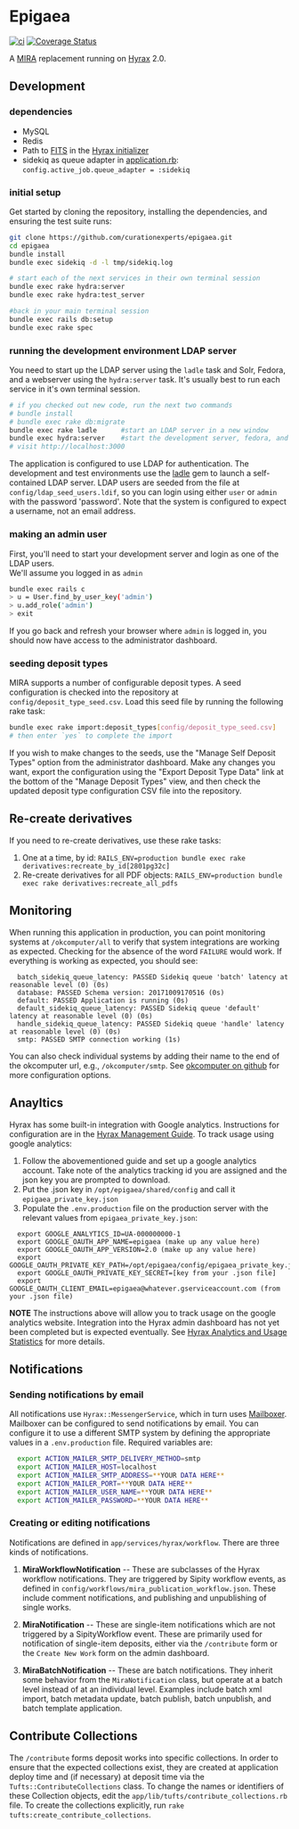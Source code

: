 # Epigaea

[![ci](https://travis-ci.org/curationexperts/epigaea.svg?branch=master)](https://travis-ci.org/curationexperts/epigaea)
[![Coverage Status](https://coveralls.io/repos/github/curationexperts/epigaea/badge.svg?branch=master)](https://coveralls.io/github/curationexperts/epigaea?branch=master)

A [MIRA](https://github.com/TuftsUniversity/MIRA) replacement running on [Hyrax](https://github.com/samvera/hyrax) 2.0.

## Development

### dependencies
* MySQL
* Redis
* Path to [FITS](https://projects.iq.harvard.edu/fits/downloads) in the [Hyrax initializer](https://github.com/curationexperts/epigaea/blob/master/config/initializers/hyrax.rb)
* sidekiq as queue adapter in [application.rb](https://github.com/curationexperts/epigaea/blob/master/config/):        `config.active_job.queue_adapter = :sidekiq`


### initial setup
Get started by cloning the repository, installing the dependencies, and ensuring the test suite runs:

```sh
git clone https://github.com/curationexperts/epigaea.git
cd epigaea
bundle install
bundle exec sidekiq -d -l tmp/sidekiq.log

# start each of the next services in their own terminal session
bundle exec rake hydra:server 
bundle exec rake hydra:test_server

#back in your main terminal session
bundle exec rails db:setup
bundle exec rake spec
```

### running the development environment LDAP server
You need to start up the LDAP server using the `ladle` task and Solr, Fedora, and a webserver using the `hydra:server` task.
It's usually best to run each service in it's own terminal session.
```sh
# if you checked out new code, run the next two commands
# bundle install
# bundle exec rake db:migrate
bundle exec rake ladle      #start an LDAP server in a new window
bundle exec hydra:server    #start the development server, fedora, and solr in a new window
# visit http://localhost:3000
```

The application is configured to use LDAP for authentication.  The development and test 
environments use the [ladle](https://github.com/NUBIC/ladle) gem to launch a self-contained LDAP server.
LDAP users are seeded from the file at `config/ldap_seed_users.ldif`, so you can login
using either `user` or `admin` with the password 'password'. Note that the system is configured to expect
a username, not an email address.

### making an admin user
First, you'll need to start your development server and login as one of the LDAP users.  
We'll assume you logged in as `admin`
```sh
bundle exec rails c
> u = User.find_by_user_key('admin')
> u.add_role('admin')
> exit
```
If you go back and refresh your browser where `admin` is logged in, you
should now have access to the administrator dashboard.

### seeding deposit types
MIRA supports a number of configurable deposit types. A seed configuration is checked into the repository at 
`config/deposit_type_seed.csv`.  Load this seed file by running the following rake task:
```sh
bundle exec rake import:deposit_types[config/deposit_type_seed.csv]
# then enter `yes` to complete the import
```
If you wish to make changes to the seeds, use the "Manage Self Deposit Types" option from the administrator dashboard. 
Make any changes you want, export the configuration using the "Export Deposit Type Data" link at the bottom of the 
"Manage Deposit Types" view, and then check the updated deposit type configuration CSV file into the repository.


## Re-create derivatives
If you need to re-create derivatives, use these rake tasks:
1. One at a time, by id: `RAILS_ENV=production bundle exec rake derivatives:recreate_by_id[2801pg32c]`
1. Re-create derivatives for all PDF objects: `RAILS_ENV=production bundle exec rake derivatives:recreate_all_pdfs`

## Monitoring
When running this application in production, you can point monitoring systems at `/okcomputer/all` to
verify that system integrations are working as expected. Checking for the absence of the word `FAILURE`
would work. If everything is working as expected, you should see:
```
  batch_sidekiq_queue_latency: PASSED Sidekiq queue 'batch' latency at reasonable level (0) (0s)
  database: PASSED Schema version: 20171009170516 (0s)
  default: PASSED Application is running (0s)
  default_sidekiq_queue_latency: PASSED Sidekiq queue 'default' latency at reasonable level (0) (0s)
  handle_sidekiq_queue_latency: PASSED Sidekiq queue 'handle' latency at reasonable level (0) (0s)
  smtp: PASSED SMTP connection working (1s)
```
You can also check individual systems by adding their name to the end of the okcomputer url, e.g., `/okcomputer/smtp`.
See [okcomputer on github](https://github.com/sportngin/okcomputer) for more configuration options.

## Anayltics
Hyrax has some built-in integration with Google analytics. Instructions for configuration are
in the [Hyrax Management Guide](https://github.com/samvera/hyrax/wiki/Hyrax-Management-Guide#capturing-usage-and-download-counts). 
To track usage using google analytics:
1. Follow the abovementioned guide and set up a google analytics account. Take note of the analytics tracking id you
are assigned and the json key you are prompted to download.
2. Put the .json key in `/opt/epigaea/shared/config` and call it `epigaea_private_key.json`
3. Populate the `.env.production` file on the production server with the relevant values from `epigaea_private_key.json`:
  ```
    export GOOGLE_ANALYTICS_ID=UA-000000000-1
    export GOOGLE_OAUTH_APP_NAME=epigaea (make up any value here)
    export GOOGLE_OAUTH_APP_VERSION=2.0 (make up any value here)
    export GOOGLE_OAUTH_PRIVATE_KEY_PATH=/opt/epigaea/config/epigaea_private_key.json
    export GOOGLE_OAUTH_PRIVATE_KEY_SECRET=[key from your .json file]
    export GOOGLE_OAUTH_CLIENT_EMAIL=epigaea@whatever.gserviceaccount.com (from your .json file)
  ```

**NOTE** The instructions above will allow you to track usage on the google analytics website.
Integration into the Hyrax admin dashboard has not yet been completed but is expected
eventually. See [Hyrax Analytics and Usage Statistics](https://github.com/samvera/hyrax/wiki/Hyrax-Management-Guide#analytics-and-usage-statistics) for more details.

## Notifications
### Sending notifications by email
All notifications use `Hyrax::MessengerService`, which in turn uses [Mailboxer](https://github.com/mailboxer/mailboxer). 
Mailboxer can be configured to send notifications by email. You can configure it to
use a different SMTP system by defining the appropriate values in a `.env.production` file. 
Required variables are:
```bash
  export ACTION_MAILER_SMTP_DELIVERY_METHOD=smtp
  export ACTION_MAILER_HOST=localhost
  export ACTION_MAILER_SMTP_ADDRESS=**YOUR DATA HERE**
  export ACTION_MAILER_PORT=**YOUR DATA HERE**
  export ACTION_MAILER_USER_NAME=**YOUR DATA HERE**
  export ACTION_MAILER_PASSWORD=**YOUR DATA HERE**
```

### Creating or editing notifications
Notifications are defined in `app/services/hyrax/workflow`. There are three kinds of notifications.
1. **MiraWorkflowNotification** -- These are subclasses of the Hyrax workflow notifications. They are triggered by Sipity workflow events, as defined in `config/workflows/mira_publication_workflow.json`. These include comment notifications, and publishing and unpublishing of single works.

2. **MiraNotification** -- These are single-item notifications which are not triggered by a SipityWorkflow event. These are primarily used for notification of single-item deposits, either via the `/contribute` form or the `Create New Work` form on the admin dashboard.

3. **MiraBatchNotification** -- These are batch notifications. They inherit some behavior from the `MiraNotification` class, but operate at a batch level instead of at an individual level. Examples include batch xml import, batch metadata update, batch publish, batch unpublish, and batch template application.

## Contribute Collections
The `/contribute` forms deposit works into specific collections. In order to ensure that the expected collections exist, they are 
created at application deploy time and (if necessary) at deposit time via the `Tufts::ContributeCollections` class. To change the names or
identifiers of these Collection objects, edit the `app/lib/tufts/contribute_collections.rb` file. To create the collections explicitly, run `rake tufts:create_contribute_collections`.
